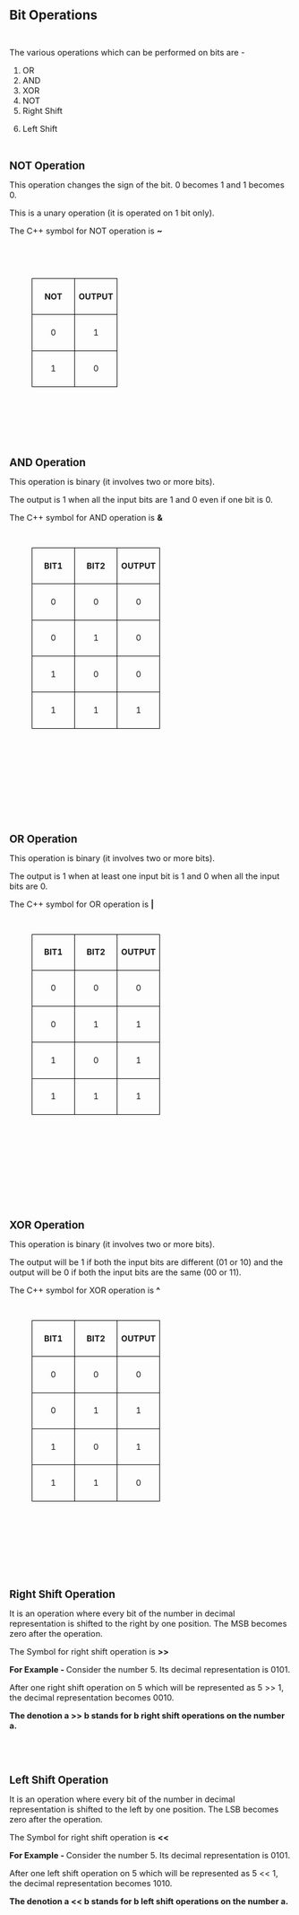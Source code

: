 <div _ngcontent-serverapp-c318="" class="body-text p-24"><p><span style="font-size:17pt;"><strong>Bit Operations&nbsp;</strong></span></p><p>&nbsp;</p><p><span style="font-size:11pt;">The various operations which can be performed on bits are -&nbsp;</span></p><ol><li><span style="font-size:11pt;">OR</span></li><li><span style="font-size:11pt;">AND</span></li><li><span style="font-size:11pt;">XOR</span></li><li><span style="font-size:11pt;">NOT</span></li><li><span style="font-size:11pt;">Right Shift</span></li><li><p><span style="font-size:11pt;">Left Shift</span></p><p>&nbsp;</p></li></ol><p><span style="font-size:13.999999999999998pt;"><strong>NOT Operation</strong></span></p><p><span style="font-size:11pt;">This operation changes the sign of the bit. 0 becomes 1 and 1 becomes 0.</span></p><p><span style="font-size:11pt;">This is a unary operation (it is operated on 1 bit only).</span></p><p><span style="font-size:11pt;">The C++ symbol for NOT operation is&nbsp;<strong>~</strong></span></p><p>&nbsp;</p><figure class="table" style="float:left;width:451.27559055118115pt;"><table class="ck-table-resized" style="width: 100%;"><colgroup><col style="width:50%;"><col style="width:50%;"></colgroup><tbody><tr><td style="border:1pt solid #000000;padding:5pt;vertical-align:top;"><p style="text-align:center;"><span style="font-size:11pt;"><strong>NOT</strong></span></p></td><td style="border:1pt solid #000000;padding:5pt;vertical-align:top;"><p style="text-align:center;"><span style="font-size:11pt;"><strong>OUTPUT</strong></span></p></td></tr><tr><td style="border:1pt solid #000000;padding:5pt;vertical-align:top;"><p style="text-align:center;"><span style="font-size:11pt;">0</span></p></td><td style="border:1pt solid #000000;padding:5pt;vertical-align:top;"><p style="text-align:center;"><span style="font-size:11pt;">1</span></p></td></tr><tr><td style="border:1pt solid #000000;padding:5pt;vertical-align:top;"><p style="text-align:center;"><span style="font-size:11pt;">1</span></p></td><td style="border:1pt solid #000000;padding:5pt;vertical-align:top;"><p style="text-align:center;"><span style="font-size:11pt;">0</span></p></td></tr></tbody></table></figure><p>&nbsp;</p><p>&nbsp;</p><p>&nbsp;</p><p><span style="font-size:13.999999999999998pt;"><strong>AND Operation</strong></span></p><p><span style="font-size:11pt;">This operation is binary (it involves two or more bits).</span></p><p><span style="font-size:11pt;">The output is 1 when all the input bits are 1 and 0 even if one bit is 0.</span></p><p><span style="font-size:11pt;">The C++ symbol for AND operation is&nbsp;<strong>&amp;</strong></span></p><figure class="table" style="float:left;width:451.27559055118115pt;"><table class="ck-table-resized" style="width: 100%;"><colgroup><col style="width:33.33%;"><col style="width:33.33%;"><col style="width:33.34%;"></colgroup><tbody><tr><td style="border:1pt solid #000000;padding:5pt;vertical-align:top;"><p style="text-align:center;"><span style="font-size:11pt;"><strong>BIT1</strong></span></p></td><td style="border:1pt solid #000000;padding:5pt;vertical-align:top;"><p style="text-align:center;"><span style="font-size:11pt;"><strong>BIT2</strong></span></p></td><td style="border:1pt solid #000000;padding:5pt;vertical-align:top;"><p style="text-align:center;"><span style="font-size:11pt;"><strong>OUTPUT</strong></span></p></td></tr><tr><td style="border:1pt solid #000000;padding:5pt;vertical-align:top;"><p style="text-align:center;"><span style="font-size:11pt;">0</span></p></td><td style="border:1pt solid #000000;padding:5pt;vertical-align:top;"><p style="text-align:center;"><span style="font-size:11pt;">0</span></p></td><td style="border:1pt solid #000000;padding:5pt;vertical-align:top;"><p style="text-align:center;"><span style="font-size:11pt;">0</span></p></td></tr><tr><td style="border:1pt solid #000000;padding:5pt;vertical-align:top;"><p style="text-align:center;"><span style="font-size:11pt;">0</span></p></td><td style="border:1pt solid #000000;padding:5pt;vertical-align:top;"><p style="text-align:center;"><span style="font-size:11pt;">1</span></p></td><td style="border:1pt solid #000000;padding:5pt;vertical-align:top;"><p style="text-align:center;"><span style="font-size:11pt;">0</span></p></td></tr><tr><td style="border:1pt solid #000000;padding:5pt;vertical-align:top;"><p style="text-align:center;"><span style="font-size:11pt;">1</span></p></td><td style="border:1pt solid #000000;padding:5pt;vertical-align:top;"><p style="text-align:center;"><span style="font-size:11pt;">0</span></p></td><td style="border:1pt solid #000000;padding:5pt;vertical-align:top;"><p style="text-align:center;"><span style="font-size:11pt;">0</span></p></td></tr><tr><td style="border:1pt solid #000000;padding:5pt;vertical-align:top;"><p style="text-align:center;"><span style="font-size:11pt;">1</span></p></td><td style="border:1pt solid #000000;padding:5pt;vertical-align:top;"><p style="text-align:center;"><span style="font-size:11pt;">1</span></p></td><td style="border:1pt solid #000000;padding:5pt;vertical-align:top;"><p style="text-align:center;"><span style="font-size:11pt;">1</span></p></td></tr></tbody></table></figure><p>&nbsp;</p><p>&nbsp;</p><p>&nbsp;</p><p>&nbsp;</p><p>&nbsp;</p><p><span style="font-size:13.999999999999998pt;"><strong>OR Operation</strong></span></p><p><span style="font-size:11pt;">This operation is binary (it involves two or more bits).</span></p><p><span style="font-size:11pt;">The output is 1 when at least one input bit is 1 and 0 when all the input bits are 0.</span></p><p><span style="font-size:11pt;">The C++ symbol for OR operation is&nbsp;<strong>|</strong></span></p><figure class="table" style="float:left;width:451.27559055118115pt;"><table class="ck-table-resized" style="width: 100%;"><colgroup><col style="width:33.33%;"><col style="width:33.33%;"><col style="width:33.34%;"></colgroup><tbody><tr><td style="border:1pt solid #000000;padding:5pt;vertical-align:top;"><p style="text-align:center;"><span style="font-size:11pt;"><strong>BIT1</strong></span></p></td><td style="border:1pt solid #000000;padding:5pt;vertical-align:top;"><p style="text-align:center;"><span style="font-size:11pt;"><strong>BIT2</strong></span></p></td><td style="border:1pt solid #000000;padding:5pt;vertical-align:top;"><p style="text-align:center;"><span style="font-size:11pt;"><strong>OUTPUT</strong></span></p></td></tr><tr><td style="border:1pt solid #000000;padding:5pt;vertical-align:top;"><p style="text-align:center;"><span style="font-size:11pt;">0</span></p></td><td style="border:1pt solid #000000;padding:5pt;vertical-align:top;"><p style="text-align:center;"><span style="font-size:11pt;">0</span></p></td><td style="border:1pt solid #000000;padding:5pt;vertical-align:top;"><p style="text-align:center;"><span style="font-size:11pt;">0</span></p></td></tr><tr><td style="border:1pt solid #000000;padding:5pt;vertical-align:top;"><p style="text-align:center;"><span style="font-size:11pt;">0</span></p></td><td style="border:1pt solid #000000;padding:5pt;vertical-align:top;"><p style="text-align:center;"><span style="font-size:11pt;">1</span></p></td><td style="border:1pt solid #000000;padding:5pt;vertical-align:top;"><p style="text-align:center;"><span style="font-size:11pt;">1</span></p></td></tr><tr><td style="border:1pt solid #000000;padding:5pt;vertical-align:top;"><p style="text-align:center;"><span style="font-size:11pt;">1</span></p></td><td style="border:1pt solid #000000;padding:5pt;vertical-align:top;"><p style="text-align:center;"><span style="font-size:11pt;">0</span></p></td><td style="border:1pt solid #000000;padding:5pt;vertical-align:top;"><p style="text-align:center;"><span style="font-size:11pt;">1</span></p></td></tr><tr><td style="border:1pt solid #000000;padding:5pt;vertical-align:top;"><p style="text-align:center;"><span style="font-size:11pt;">1</span></p></td><td style="border:1pt solid #000000;padding:5pt;vertical-align:top;"><p style="text-align:center;"><span style="font-size:11pt;">1</span></p></td><td style="border:1pt solid #000000;padding:5pt;vertical-align:top;"><p style="text-align:center;"><span style="font-size:11pt;">1</span></p></td></tr></tbody></table></figure><p>&nbsp;</p><p>&nbsp;</p><p>&nbsp;</p><p>&nbsp;</p><p>&nbsp;</p><p><span style="font-size:13.999999999999998pt;"><strong>XOR Operation</strong></span></p><p><span style="font-size:11pt;">This operation is binary (it involves two or more bits).</span></p><p><span style="font-size:11pt;">The output will be 1 if both the input bits are different (01 or 10) and the output will be 0 if both the input bits are the same (00 or 11).</span></p><p><span style="font-size:11pt;">The C++ symbol for XOR operation is&nbsp;<strong>^</strong></span></p><figure class="table" style="float:left;width:451.27559055118115pt;"><table class="ck-table-resized" style="width: 100%;"><colgroup><col style="width:33.33%;"><col style="width:33.33%;"><col style="width:33.34%;"></colgroup><tbody><tr><td style="border:1pt solid #000000;padding:5pt;vertical-align:top;"><p style="text-align:center;"><span style="font-size:11pt;"><strong>BIT1</strong></span></p></td><td style="border:1pt solid #000000;padding:5pt;vertical-align:top;"><p style="text-align:center;"><span style="font-size:11pt;"><strong>BIT2</strong></span></p></td><td style="border:1pt solid #000000;padding:5pt;vertical-align:top;"><p style="text-align:center;"><span style="font-size:11pt;"><strong>OUTPUT</strong></span></p></td></tr><tr><td style="border:1pt solid #000000;padding:5pt;vertical-align:top;"><p style="text-align:center;"><span style="font-size:11pt;">0</span></p></td><td style="border:1pt solid #000000;padding:5pt;vertical-align:top;"><p style="text-align:center;"><span style="font-size:11pt;">0</span></p></td><td style="border:1pt solid #000000;padding:5pt;vertical-align:top;"><p style="text-align:center;"><span style="font-size:11pt;">0</span></p></td></tr><tr><td style="border:1pt solid #000000;padding:5pt;vertical-align:top;"><p style="text-align:center;"><span style="font-size:11pt;">0</span></p></td><td style="border:1pt solid #000000;padding:5pt;vertical-align:top;"><p style="text-align:center;"><span style="font-size:11pt;">1</span></p></td><td style="border:1pt solid #000000;padding:5pt;vertical-align:top;"><p style="text-align:center;"><span style="font-size:11pt;">1</span></p></td></tr><tr><td style="border:1pt solid #000000;padding:5pt;vertical-align:top;"><p style="text-align:center;"><span style="font-size:11pt;">1</span></p></td><td style="border:1pt solid #000000;padding:5pt;vertical-align:top;"><p style="text-align:center;"><span style="font-size:11pt;">0</span></p></td><td style="border:1pt solid #000000;padding:5pt;vertical-align:top;"><p style="text-align:center;"><span style="font-size:11pt;">1</span></p></td></tr><tr><td style="border:1pt solid #000000;padding:5pt;vertical-align:top;"><p style="text-align:center;"><span style="font-size:11pt;">1</span></p></td><td style="border:1pt solid #000000;padding:5pt;vertical-align:top;"><p style="text-align:center;"><span style="font-size:11pt;">1</span></p></td><td style="border:1pt solid #000000;padding:5pt;vertical-align:top;"><p style="text-align:center;"><span style="font-size:11pt;">0</span></p></td></tr></tbody></table></figure><p>&nbsp;</p><p>&nbsp;</p><p>&nbsp;</p><p>&nbsp;</p><p><span style="font-size:13.999999999999998pt;"><strong>Right Shift Operation</strong></span></p><p><span style="font-size:11pt;">It is an operation where every bit of the number in decimal representation is shifted to the right by one position. The MSB becomes zero after the operation.&nbsp;</span></p><p><span style="font-size:11pt;">The Symbol for right shift operation is&nbsp;<strong>&gt;&gt;</strong></span></p><p><span style="font-size:11pt;"><strong>For Example -&nbsp;</strong>Consider the number 5. Its decimal representation is 0101.</span></p><p><span style="font-size:11pt;">After one right shift operation on 5 which will be represented as 5 &gt;&gt; 1, the decimal representation becomes 0010.&nbsp;</span></p><p><span style="font-size:11pt;"><strong>The denotion a &gt;&gt; b stands for b right shift operations on the number a.</strong></span></p><p>&nbsp;</p><p>&nbsp;</p><p><span style="font-size:13.999999999999998pt;"><strong>Left Shift Operation</strong></span></p><p><span style="font-size:11pt;">It is an operation where every bit of the number in decimal representation is shifted to the left by one position. The LSB becomes zero after the operation.&nbsp;</span></p><p><span style="font-size:11pt;">The Symbol for right shift operation is&nbsp;<strong>&lt;&lt;</strong></span></p><p><span style="font-size:11pt;"><strong>For Example -&nbsp;</strong>Consider the number 5. Its decimal representation is 0101.</span></p><p><span style="font-size:11pt;">After one left shift operation on 5 which will be represented as 5 &lt;&lt; 1, the decimal representation becomes 1010.&nbsp;</span></p><p><span style="font-size:11pt;"><strong>The denotion a &lt;&lt; b stands for b left shift operations on the number a.</strong></span></p><p>&nbsp;</p></div>